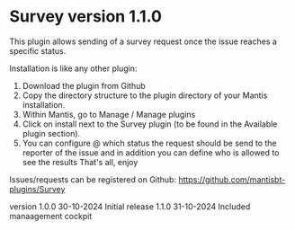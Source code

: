 # Survey version 1.1.0
This plugin allows sending of a survey request once the issue reaches a specific status.

Installation is like any other plugin:
1. Download the plugin from Github
2. Copy the directory structure to the plugin directory of your Mantis installation.
3. Within Mantis, go to Manage / Manage plugins
4. Click on install next to the Survey plugin (to be found in the Available plugin section).
5. You can configure @ which status the request should be send to the reporter of the issue and in addition you can define who is allowed to see the results
That's all, enjoy

Issues/requests can be registered on Github:
https://github.com/mantisbt-plugins/Survey

version
1.0.0	30-10-2024	Initial release
1.1.0	31-10-2024	Included manaagement cockpit
